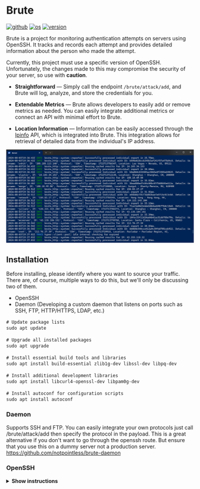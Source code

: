 # Brute
[<img alt="github" src="https://img.shields.io/badge/%20GitHub-notpointless%2Fbrute-orange" height="20">](https://github.com/notpointless/brute)
[<img alt="os" src="https://img.shields.io/badge/%20OS-Linux,%20Windows,%20MacOS-blue" height="20">](/)
[<img alt="version" src="https://img.shields.io/badge/%20Release-v1.0.0-green" height="20">](https://github.com/notpointless/brute/releases/tag/v1.0.0)

Brute is a project for monitoring authentication attempts on servers using OpenSSH. It tracks and records each attempt
and provides detailed information about the person who made the attempt.

Currently, this project must use a specific version of OpenSSH. Unfortunately, the changes made to 
this may compromise the security of your server, so use with **caution**.

- **Straightforward** — Simply call the endpoint ```/brute/attack/add```, and Brute will log, analyze, and store the credentials for you.

- **Extendable Metrics** — Brute allows developers to easily add or remove metrics as needed. You can easily integrate additional metrics or connect an API with minimal effort to Brute.

- **Location Information** — Information can be easily accessed through the [Ipinfo](https://ipinfo.io//) API, which is integrated into Brute. This integration allows for retrieval of detailed data from the individual's IP address.

<div align="center"> <img src="./docs/img/in_action.png"> </div>

## Installation
Before installing, please identify where you want to source your traffic. 
There are, of course, multiple ways to do this, but we'll only be discussing two of them.
- OpenSSH
- Daemon (Developing a custom daemon that listens on ports such as SSH, FTP, HTTP/HTTPS, LDAP, etc.)
```
# Update package lists
sudo apt update

# Upgrade all installed packages
sudo apt upgrade

# Install essential build tools and libraries
sudo apt install build-essential zlib1g-dev libssl-dev libpq-dev

# Install additional development libraries
sudo apt install libcurl4-openssl-dev libpam0g-dev

# Install autoconf for configuration scripts
sudo apt install autoconf
```
### Daemon
Supports SSH and FTP. You can easily integrate your own protocols just call /brute/attack/add then specify the protocol in the payload. This is a great alternative if you don't want to go through the openssh route. But ensure that you use this on a dummy server not a production server. 
https://github.com/notpointless/brute-daemon

### OpenSSH
<details close>
<summary><b>Show instructions</b></summary>
<br>
<ol>
<li>Clone the repo:</li>

<code>$ git clone https://github.com/notpointless/openssh-9.8-patched</code>
<li>Go into the folder:</li>

<pre>$ cd openssh-9.8-patched</pre>
<li>Example 3</li>
</ol>
</details>